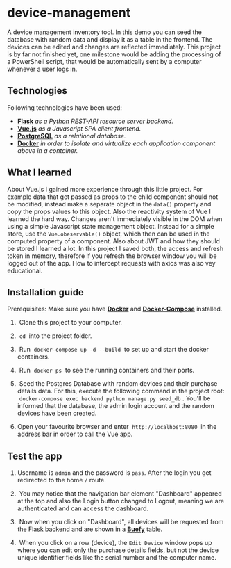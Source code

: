 # device-management
A device management inventory tool. In this demo you can seed the database with random data and display it as a table in the frontend.
The devices can be edited and changes are reflected immediately. This project is by far not finished yet, one milestone would be
adding the processing of a PowerShell script, that would be automatically sent by a computer whenever a user logs in.

## Technologies

Following technologies have been used:

- [**Flask**](https://palletsprojects.com/p/flask/) *as a Python REST-API resource server backend.*
- [**Vue.js**](https://vuejs.org/) *as a Javascript SPA client frontend.*
- [**PostgreSQL**](https://www.postgresql.org/) *as a relational database.*
- [**Docker**](https://www.docker.com/) *in order to isolate and virtualize each application component above in a container.*

## What I learned

About Vue.js I gained more experience through this little project. For example data that get passed as props to the child component
should not be modified, instead make a separate object in the `data()` property and copy the props values to this object. 
Also the reactivity system of Vue I learned the hard way. Changes aren't immediately visible in the DOM when using a simple Javascript state management object. Instead for a simple store, use the `Vue.obeservable()` object, which then can be used in the computed property of a component. Also about JWT and how they
should be stored I learned a lot. In this project I saved both, the access and refresh token in memory, therefore if you refresh the
browser window you will be logged out of the app. How to intercept requests with axios was also vey educational.

## Installation guide

Prerequisites: Make sure you have [**Docker**](https://docs.docker.com/get-docker/) and [**Docker-Compose**](https://docs.docker.com/compose/install/) installed.

1. &nbsp;Clone this project to your computer.

2. &nbsp;`cd`&nbsp; into the project folder.

3. &nbsp;Run &nbsp;`docker-compose up -d --build`&nbsp; to set up and start the docker containers.

4. &nbsp;Run &nbsp;`docker ps`&nbsp; to see the running containers and their ports.

5. &nbsp;Seed the Postgres Database with random devices and their purchase details data. For this, execute the following command in the project root:
&nbsp;`docker-compose exec backend python manage.py seed_db`&nbsp;. You'll be informed that the database, the admin login account and the random
devices have been created.

5. Open your favourite browser and enter &nbsp;`http://localhost:8080`&nbsp; in the address bar in order to call the Vue app.

## Test the app

1. Username is `admin` and the password is `pass`. After the login you get redirected to the home `/` route.

3. &nbsp;You may notice that the navigation bar element "Dashboard" appeared at the top and also the Login button changed to Logout, meaning we are authenticated and can access the dashboard.

4. &nbsp;Now when you click on "Dashboard", all devices will be requested from the Flask backend and are shown in a [**Buefy**](https://buefy.org/documentation/table/) table.

5. &nbsp;When you click on a row (device), the `Edit Device` window pops up where you can edit only the purchase details fields, but not the device unique identifier fields like the serial number and the computer name.



